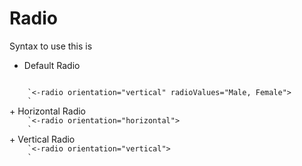 # Radio

<p>Syntax to use this is</p>

+ Default Radio
<code>
    `<-radio orientation="vertical" radioValues="Male, Female">
    </-radio>`
</code>
+ Horizontal Radio
<code>
    `<-radio orientation="horizontal">
    </-radio>`
</code>
+ Vertical Radio
<code>
    `<-radio orientation="vertical">
    </-radio>`
</code>
